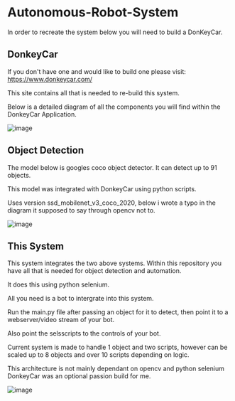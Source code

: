 # Autonomous-Robot-System

In order to recreate the system below you will need to build a DonKeyCar. 

DonkeyCar
---------
If you don't have one and would like to build one please visit: https://www.donkeycar.com/

This site contains all that is needed to re-build this system.

Below is a detailed diagram of all the components you will find within the DonkeyCar Application.

![image](https://user-images.githubusercontent.com/78712154/166343124-e58a7262-2364-4f95-889b-4d6475268db6.png)



Object Detection
----------------
The model below is googles coco object detector. It can detect up to 91 objects.

This model was integrated with DonkeyCar using python scripts.

Uses version ssd_mobilenet_v3_coco_2020, below i wrote a typo in the diagram it supposed to say through opencv not to.

![image](https://user-images.githubusercontent.com/78712154/166343112-4c0e437c-1813-440b-b385-46d4d3bcb3c4.png)



This System
-----------

This system integrates the two above systems. Within this repository you have all that is needed for object detection and automation.

It does this using python selenium.

All you need is a bot to intergrate into this system.

Run the main.py file after passing an object for it to  detect, then point it to a webserver/video stream of your bot.

Also point the selsscripts to the controls of your bot.

Current system is made to handle 1 object and two scripts, however can be scaled up to 8 objects and over 10 scripts depending on logic.

This architecture is not mainly dependant on opencv and python selenium DonkeyCar was an optional passion build for me.

![image](https://user-images.githubusercontent.com/78712154/166343070-e389e24b-729b-4a3f-aa74-6e0719ad4a8d.png)



